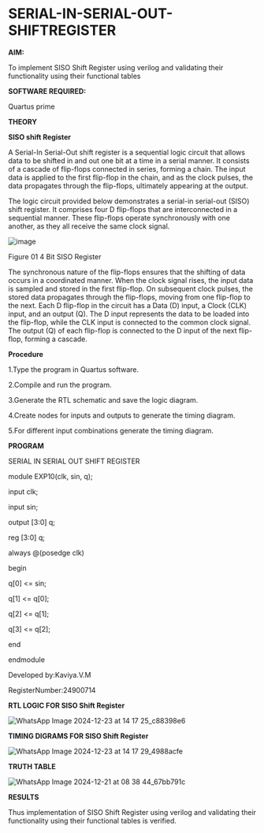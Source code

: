 # SERIAL-IN-SERIAL-OUT-SHIFTREGISTER

**AIM:**

To implement  SISO Shift Register using verilog and validating their functionality using their functional tables

**SOFTWARE REQUIRED:**

Quartus prime

**THEORY**

**SISO shift Register**

A Serial-In Serial-Out shift register is a sequential logic circuit that allows data to be shifted in and out one bit at a time in a serial manner. It consists of a cascade of flip-flops connected in series, forming a chain. The input data is applied to the first flip-flop in the chain, and as the clock pulses, the data propagates through the flip-flops, ultimately appearing at the output.

The logic circuit provided below demonstrates a serial-in serial-out (SISO) shift register. It comprises four D flip-flops that are interconnected in a sequential manner. These flip-flops operate synchronously with one another, as they all receive the same clock signal.

![image](https://github.com/naavaneetha/SERIAL-IN-SERIAL-OUT-SHIFTREGISTER/assets/154305477/e81c4072-37f9-46c6-8145-566764b74c3a)

Figure 01 4 Bit SISO Register

The synchronous nature of the flip-flops ensures that the shifting of data occurs in a coordinated manner. When the clock signal rises, the input data is sampled and stored in the first flip-flop. On subsequent clock pulses, the stored data propagates through the flip-flops, moving from one flip-flop to the next.
Each D flip-flop in the circuit has a Data (D) input, a Clock (CLK) input, and an output (Q). The D input represents the data to be loaded into the flip-flop, while the CLK input is connected to the common clock signal. The output (Q) of each flip-flop is connected to the D input of the next flip-flop, forming a cascade.

**Procedure**

1.Type the program in Quartus software.

2.Compile and run the program.

3.Generate the RTL schematic and save the logic diagram.

4.Create nodes for inputs and outputs to generate the timing diagram.

5.For different input combinations generate the timing diagram.

**PROGRAM**

SERIAL IN SERIAL OUT SHIFT REGISTER

module EXP10(clk, sin, q);

input clk;

input sin;

output [3:0] q;

reg [3:0] q;

always @(posedge clk)

begin

q[0] <= sin;

q[1] <= q[0];

q[2] <= q[1];

q[3] <= q[2];

end

endmodule


Developed by:Kaviya.V.M

RegisterNumber:24900714


**RTL LOGIC FOR SISO Shift Register**


![WhatsApp Image 2024-12-23 at 14 17 25_c88398e6](https://github.com/user-attachments/assets/be041809-df67-4890-879d-27d252a97591)


**TIMING DIGRAMS FOR SISO Shift Register**


![WhatsApp Image 2024-12-23 at 14 17 29_4988acfe](https://github.com/user-attachments/assets/bd7bf850-26a4-4cc2-8336-ca0bce238618)


**TRUTH TABLE**

![WhatsApp Image 2024-12-21 at 08 38 44_67bb791c](https://github.com/user-attachments/assets/d69a89b7-392c-4520-b2c4-f70237a79a0b)



**RESULTS**

Thus implementation of SISO Shift Register using verilog and validating their functionality using their functional tables is verified.

